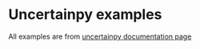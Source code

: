 # Uncertainpy examples

All examples are from [uncertainpy documentation page](https://uncertainpy.readthedocs.io/en/latest/examples.html)

